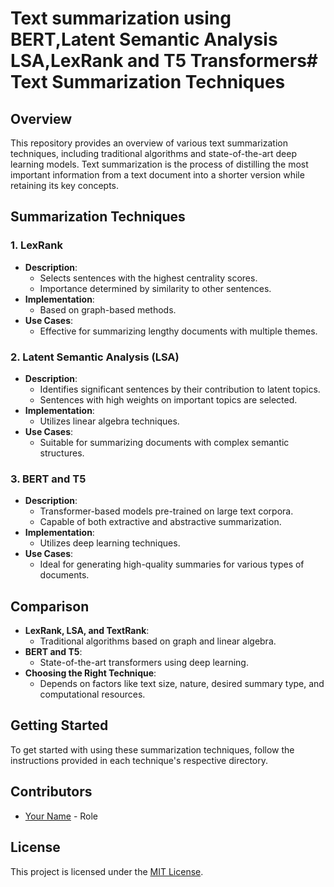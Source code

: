 # Text summarization using BERT,Latent Semantic Analysis LSA,LexRank and T5 Transformers# Text Summarization Techniques

## Overview

This repository provides an overview of various text summarization techniques, including traditional algorithms and state-of-the-art deep learning models. Text summarization is the process of distilling the most important information from a text document into a shorter version while retaining its key concepts. 

## Summarization Techniques

### 1. LexRank

- **Description**: 
  - Selects sentences with the highest centrality scores.
  - Importance determined by similarity to other sentences.
- **Implementation**: 
  - Based on graph-based methods.
- **Use Cases**:
  - Effective for summarizing lengthy documents with multiple themes.

### 2. Latent Semantic Analysis (LSA)

- **Description**: 
  - Identifies significant sentences by their contribution to latent topics.
  - Sentences with high weights on important topics are selected.
- **Implementation**: 
  - Utilizes linear algebra techniques.
- **Use Cases**:
  - Suitable for summarizing documents with complex semantic structures.

### 3. BERT and T5

- **Description**: 
  - Transformer-based models pre-trained on large text corpora.
  - Capable of both extractive and abstractive summarization.
- **Implementation**: 
  - Utilizes deep learning techniques.
- **Use Cases**:
  - Ideal for generating high-quality summaries for various types of documents.

## Comparison

- **LexRank, LSA, and TextRank**:
  - Traditional algorithms based on graph and linear algebra.
- **BERT and T5**:
  - State-of-the-art transformers using deep learning.
- **Choosing the Right Technique**:
  - Depends on factors like text size, nature, desired summary type, and computational resources.

## Getting Started

To get started with using these summarization techniques, follow the instructions provided in each technique's respective directory.

## Contributors

- [Your Name](link-to-your-profile) - Role

## License

This project is licensed under the [MIT License](LICENSE).
